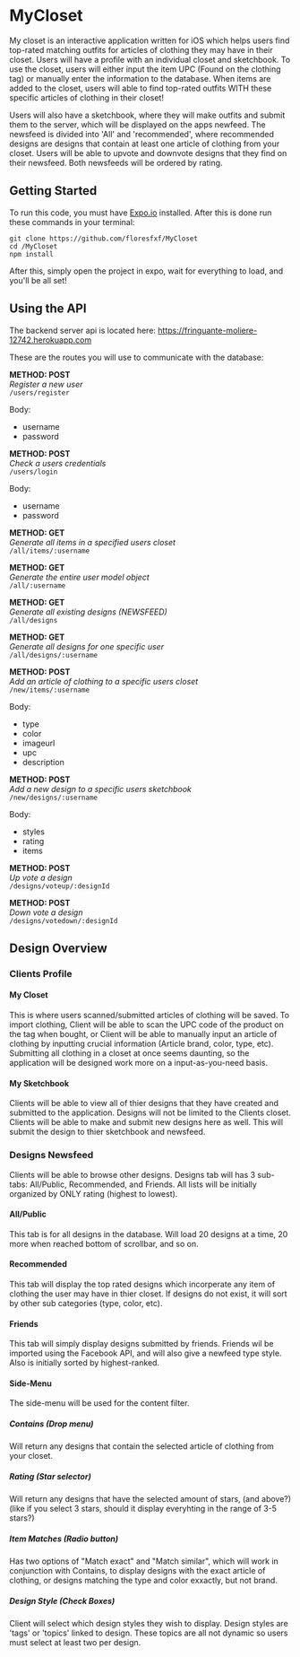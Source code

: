 # MyCloset
My closet is an interactive application written for iOS which helps users find top-rated matching outfits for articles of clothing they may have in their closet. Users will have a profile with an individual closet and sketchbook. To use the closet, users will either input the item UPC (Found on the clothing tag) or manually enter the information to the database. When items are added to the closet, users will able to find top-rated outfits WITH these specific articles of clothing in their closet!

  
Users will also have a sketchbook, where they will make outfits and submit them to the server, which will be displayed on the apps newfeed. The newsfeed is divided into 'All' and 'recommended', where recommended designs are designs that contain at least one article of clothing from your closet. Users will be able to upvote and downvote designs that they find on their newsfeed. Both newsfeeds will be ordered by rating.

## Getting Started
To run this code, you must have [Expo.io](https://expo.io/) installed.
After this is done run these commands in your terminal:
```
git clone https://github.com/floresfxf/MyCloset
cd /MyCloset
npm install
```
After this, simply open the project in expo, wait for everything to load, and you'll be all set!

## Using the API
The backend server api is located here:
https://fringuante-moliere-12742.herokuapp.com

These are the routes you will use to communicate with the database:
  
**METHOD: POST**  
*Register a new user*  
`/users/register`  
  
Body:
 * username
 * password 
  
**METHOD: POST**  
*Check a users credentials*  
`/users/login`    
  
Body:
 * username
 * password 
  
**METHOD: GET**  
*Generate all items in a specified users closet*  
`/all/items/:username`   
  
**METHOD: GET**  
*Generate the entire user model object*  
`/all/:username`  
  
**METHOD: GET**  
*Generate all existing designs (NEWSFEED)*  
`/all/designs`  
  
**METHOD: GET**  
*Generate all designs for one specific user*  
`/all/designs/:username`  
  
**METHOD: POST**  
*Add an article of clothing to a specific users closet*  
`/new/items/:username`  

  
Body:
 * type
 * color
 * imageurl
 * upc
 * description
  
**METHOD: POST**  
*Add a new design to a specific users sketchbook*  
`/new/designs/:username`  
  
Body:
 * styles
 * rating
 * items
  
**METHOD: POST**  
*Up vote a design*  
`/designs/voteup/:designId`  

  
**METHOD: POST**  
*Down vote a design*  
`/designs/votedown/:designId`  

  


## Design Overview
### Clients Profile
#### My Closet 
This is where users scanned/submitted articles of clothing will be saved.
To import clothing, Client will be able to scan the UPC code of the product on the tag when bought, or Client will be able to manually input an article of clothing by inputting crucial information (Article brand, color, type, etc).
Submitting all clothing in a closet at once seems daunting, so the application will be designed work more on a input-as-you-need basis.
#### My Sketchbook
Clients will be able to view all of thier designs that they have created and submitted to the application. Designs will not be limited to the Clients closet.
Clients will be able to make and submit new designs here as well. This will submit the design to thier sketchbook and newsfeed.
### Designs Newsfeed
Clients will be able to browse other designs.
Designs tab will has 3 sub-tabs: All/Public, Recommended, and Friends.
All lists will be initially organized by ONLY rating (highest to lowest).
#### All/Public
This tab is for all designs in the database. Will load 20 designs at a time, 20 more when reached bottom of scrollbar, and so on.
#### Recommended
This tab will display the top rated designs which incorperate any item of clothing the user may have in thier closet. If designs do not exist, it will sort by other sub categories (type, color, etc).
#### Friends
This tab will simply display designs submitted by friends. Friends wil be imported using the Facebook API, and will also give a newfeed type style. Also is initially sorted by highest-ranked.
#### Side-Menu
The side-menu will be used for the content filter. 
##### Contains (Drop menu)
Will return any designs that contain the selected article of clothing from your closet.
##### Rating (Star selector)
Will return any designs that have the selected amount of stars, (and above?)(like if you select 3 stars, should it display everyhting in the range of 3-5 stars?)
##### Item Matches (Radio button)
Has two options of "Match exact" and "Match similar", which will work in conjunction with Contains, to display designs with the exact article of clothing, or designs matching the type and color exxactly, but not brand.
##### Design Style (Check Boxes)
Client will select which design styles they wish to display. Design styles are 'tags' or 'topics' linked to design. These topics are all not dynamic so users must select at least two per design.

